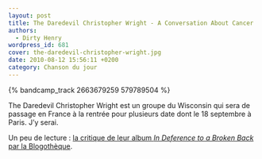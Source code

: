 ```yaml
---
layout: post
title: The Daredevil Christopher Wright - A Conversation About Cancer
authors:
  - Dirty Henry
wordpress_id: 681
cover: the-daredevil-christopher-wright.jpg
date: 2010-08-12 15:56:11 +0200
category: Chanson du jour
---
```


{% bandcamp_track 2663679259 579789504 %}

The Daredevil Christopher Wright est un groupe du Wisconsin qui sera de passage
en France à la rentrée pour plusieurs date dont le 18 septembre à Paris. J’y
serai.

Un peu de lecture : [la critique de leur album _In Deference to a Broken Back_
par la Blogothèque][1].

[1]: https://blogotheque.net/articles/in-deference

